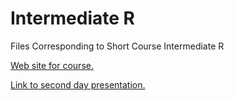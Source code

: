 # Intermediate R
Files Corresponding to Short Course Intermediate R

[Web site for course.](http://www4.stat.ncsu.edu/~post/IntermediateR/)

[Link to second day presentation.](http://shiny.stat.ncsu.edu/jbpost2/IntermediateRII/)
